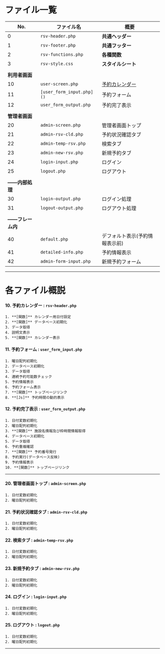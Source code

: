 # ファイル一覧

| No. | ファイル名 | 概要 |
| ---- | ---- | ---- |
| 0 | `rsv-header.php` | **共通ヘッダー** |
| 1 | `rsv-footer.php` | **共通フッター** |
| 2 | `rsv-functions.php` | **各種関数** |
| 3 | `rsv-style.css` | **スタイルシート** |
|  |  |  |
| **利用者画面** |  |  |
| 10 | `user-screen.php` | [予約カレンダー](#各ファイル概説) |
| 11 | `[user_form_input.php]()` | 予約フォーム |
| 12 | `user_form_output.php` | 予約完了表示 |
|  |  |  |
| **管理者画面** |  |  |
| 20 | `admin-screen.php` | 管理者画面トップ |
| 21 | `admin-rsv-cld.php` | 予約状況確認タブ |
| 22 | `admin-temp-rsv.php` | 検索タブ |
| 23 | `admin-new-rsv.php` | 新規予約タブ |
| 24 | `login-input.php` | ログイン |
| 25 | `logout.php` | ログアウト |
|  |  |  |
|  **――内部処理** |  |  |
| 30 | `login-output.php` | ログイン処理 |
| 31 | `logout-output.php` | ログアウト処理 |
|  |  |  |
|  **――フレーム内** |  |  |
| 40 | `default.php` | デフォルト表示(予約情報表示前) |
| 41 | `detailed-info.php` | 予約情報表示 |
| 42 | `admin-form-input.php` | 新規予約フォーム |


***
# 各ファイル概説

#### 10. **予約カレンダー** : `rsv-header.php`
    1. **[関数]** カレンダー用日付設定
    2. **[関数]** データベース初期化
    3. データ取得
    4. 説明文表示
    5. **[関数]** カレンダー表示
  

#### 11. **予約フォーム** : `user_form_input.php`
    1. 曜日配列初期化
    2. データベース初期化
    3. データ取得
    4. 連続予約可能数チェック
    5. 予約情報表示
    6. 予約フォーム表示
    7. **[関数]** トップページリンク
    8. **[Js]** 予約時間の動的表示

#### 12. **予約完了表示** : `user_form_output.php`
    1. 日付変数初期化
    2. 曜日配列初期化
    3. **[関数]** 施設名情報及び枠時間情報取得
    4. データベース初期化
    5. データ取得
    6. 予約重複確認
    7. **[関数]** 予約番号発行
    8. 予約実行(データベース反映)
    9. 予約情報表示
    10. **[関数]** トップページリンク

***
#### 20. **管理者画面トップ** : `admin-screen.php`
    1. 日付変数初期化
    2. 曜日配列初期化

#### 21. **予約状況確認タブ** : `admin-rsv-cld.php`
    1. 日付変数初期化
    2. 曜日配列初期化
   
#### 22. **検索タブ** : `admin-temp-rsv.php`
    1. 日付変数初期化
    2. 曜日配列初期化
   
#### 23. **新規予約タブ** : `admin-new-rsv.php`
    1. 日付変数初期化
    2. 曜日配列初期化

#### 24. **ログイン** : `login-input.php`
    1. 日付変数初期化
    2. 曜日配列初期化

#### 25. **ログアウト** : `logout.php`
    1. 日付変数初期化
    2. 曜日配列初期化
   
***
